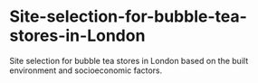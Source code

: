 # Site-selection-for-bubble-tea-stores-in-London
Site selection for bubble tea stores in London based on the built environment and socioeconomic factors.
